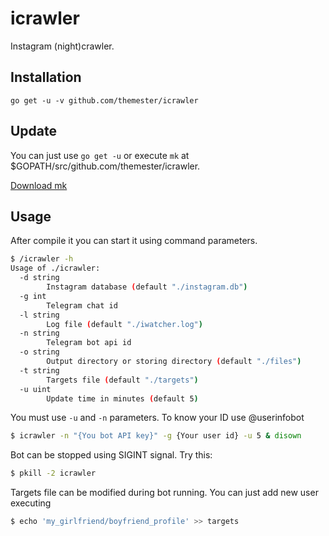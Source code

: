 # icrawler
Instagram (night)crawler.

## Installation
```
go get -u -v github.com/themester/icrawler
```

## Update

You can just use `go get -u` or execute `mk` at $GOPATH/src/github.com/themester/icrawler.

[Download mk](https://github.com/9fans/plan9port)

## Usage

After compile it you can start it using command parameters.

```bash
$ /icrawler -h
Usage of ./icrawler:
  -d string
    	Instagram database (default "./instagram.db")
  -g int
    	Telegram chat id
  -l string
    	Log file (default "./iwatcher.log")
  -n string
    	Telegram bot api id
  -o string
    	Output directory or storing directory (default "./files")
  -t string
    	Targets file (default "./targets")
  -u uint
    	Update time in minutes (default 5)
```

You must use `-u` and `-n` parameters. To know your ID use @userinfobot

```bash
$ icrawler -n "{You bot API key}" -g {Your user id} -u 5 & disown
```

Bot can be stopped using SIGINT signal. Try this:

```bash
$ pkill -2 icrawler
```

Targets file can be modified during bot running. You can just add new user executing

```bash
$ echo 'my_girlfriend/boyfriend_profile' >> targets
```
